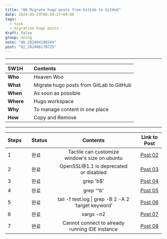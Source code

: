```yaml
---
title: "06 Migrate hugo posts from GitLab to GitHub"
date: 2024-05-29T00:59:27+09:00
tags:
  - task
  - migration hugo posts 
draft: false
group: doing
note: "06_202404100244"
post: "02_202406170725"
---
```


----

| 5W1H      |   | Contents                                 |
| :-------- | - | :----------------------------------------|
| **Who**   |   | Heaven Woo                               |
| **What**  |   | Migrate hugo posts from GitLab to GitHub |
| **When**  |   | As soon as possible                      |
| **Where** |   | Hugo workspace                           |
| **Why**   |   | To manage content in one place           |
| **How**   |   | Copy and Remove                          |
  
----  

| Steps  |   | Status |   | Contents                                            |   | Link to Post |
| :----- | - | :----- | - | :-------------------------------------------------: | - | :----------: |
| 1      |   | 완료   |   | Tactile can customize window's size on ubuntu       |   | [Post 02](../../post/02_202406170725) |
| 2      |   | 완료   |   | OpenSSL\@1.1 is deprecated or disabled              |   | [Post 03](../../post/03_202406170637) |
| 3      |   | 완료   |   | grep 'b$'                                           |   | [Post 04](../../post/04_202406200007) |
| 4      |   | 완료   |   | grep '^b'                                           |   | [Post 05](../../post/05_202406291554) |
| 5      |   | 완료   |   | tail -f test.log \| grep -B 2 -A 2 'target keyword' |   | [Post 06](../../post/06_202408032127) |
| 6      |   | 완료   |   | xargs -n2                                           |   | [Post 07](../../post/07_202408190012) |
| 7      |   | 완료   |   | Cannot connect to already running IDE instance      |   | [Post 08](../../post/08_202409020320) |
